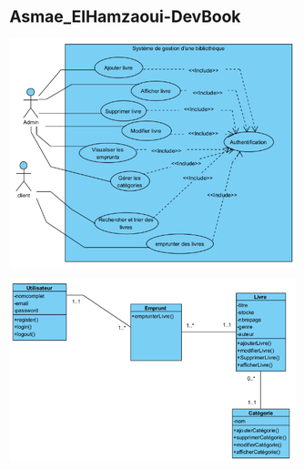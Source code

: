 # Asmae_ElHamzaoui-DevBook

![Diagramme de cas d'utilisation ](images/UCD.png)

![Diagramme de classe ](images/CD.png)
